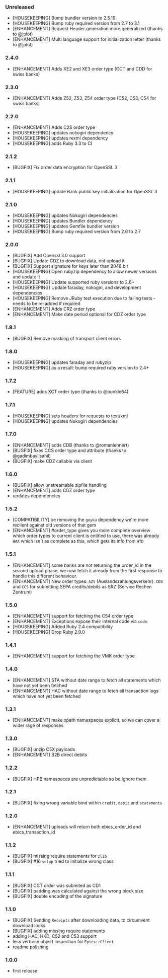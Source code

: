 ### Unreleased

- [HOUSEKEEPING] Bump bundler version to 2.5.19
- [HOUSEKEEPING] Bump ruby required version from 2.7 to 3.1
- [ENHANCEMENT] Request Header generation more generalized (thanks to @jplot)
- [ENHANCEMENT] Multi language support for initialization letter (thanks to @jplot)

### 2.4.0

- [ENHANCEMENT]  Adds XE2 and XE3 order type (CCT and CDD for swiss banks)

### 2.3.0

- [ENHANCEMENT]  Adds Z52, Z53, Z54 order type (C52, C53, C54 for swiss banks)

### 2.2.0

- [ENHANCEMENT]  Adds C2S order type
- [HOUSEKEEPING] updates nokogiri dependency
- [HOUSEKEEPING] updates rexml dependency
- [HOUSEKEEPING] adds Ruby 3.3 to CI

### 2.1.2

- [BUGFIX] Fix order data encryption for OpenSSL 3

### 2.1.1

- [HOUSEKEEPING] update Bank public key initialization for OpenSSL 3

### 2.1.0

- [HOUSEKEEPING] updates Nokogiri dependencies
- [HOUSEKEEPING] updates Bundler dependency
- [HOUSEKEEPING] updates Gemfile bundler version
- [HOUSEKEEPING] Bump ruby required version from 2.6 to 2.7

### 2.0.0
- [BUGFIX] Add Openssl 3.0 support
- [BUGFIX] Update CDZ to download data, not upload it
- [BUGFIX] Support signature for keys later than 2048 bit
- [HOUSEKEEPING] Open rubyzip dependency to allow newer versions and update it
- [HOUSEKEEPING] Update supported ruby versions to 2.6+
- [HOUSEKEEPING] Update faraday, nokogiri, and development dependencies
- [HOUSEKEEPING] Remove JRuby test execution due to failing tests - needs to be re-added if required
- [ENHANCEMENT] Adds CRZ order type
- [ENHANCEMENT] Make date period optional for CDZ order type

### 1.8.1
- [BUGFIX] Remove masking of transport client errors

### 1.8.0

- [HOUSEKEEPING] updates faraday and rubyzip
- [HOUSEKEEPING] as a result: bump required ruby version to 2.4+

### 1.7.2

- [FEATURE] adds XCT order type (thanks to @punkle64)

### 1.7.1

- [HOUSEKEEPING] sets headers for requests to text/xml
- [HOUSEKEEPING] updates Nokogiri dependencies

### 1.7.0

- [ENHANCEMENT] adds CDB (thanks to @romanlehnert)
- [BUGFIX] fixes CCS order type and attribute (thanks to @gadimbaylisahil)
- [BUGFIX] make CDZ callable via client

### 1.6.0

- [BUGFIX] allow unstreamable zipfile handling
- [ENHANCEMENT] adds CDZ order type
- updates dependencies

### 1.5.2

- [COMPATIBILITY] be removing the `goyku` dependency we're more recilent against old versions of that gem
- [ENHANCEMENT] #order_type gives you more complete overview which order types to current client is entitled
  to use, there was already `HAA` which isn't as complete as this, which gets its info from `HTD`

### 1.5.1

- [ENHANCEMENT] some banks are not returning the order_id in the second upload phase, we now fetch it already
  from the first response to handle this different behaviour.
- [ENHANCEMENT] New order types: `AZV` (Auslandszahlungsverkehr). `CDS` and `CCS` for submitting SEPA credits/debits
  as SRZ (Service Rechen Zentrum)

### 1.5.0

- [ENHANCEMENT] support for fetching the C54 order type
- [ENHANCEMENT] Exceptions expose their internal code via `code`
- [HOUSEKEEPING] Added Ruby 2.4 compatibility
- [HOUSEKEEPING] Drop Ruby 2.0.0

### 1.4.1

- [ENHANCEMENT] support for fetching the VMK order type

### 1.4.0

- [ENHANCEMENT] STA without date range to fetch all statements which have not yet been fetched
- [ENHANCEMENT] HAC without date range to fetch all transaction logs which have not yet been fetched

### 1.3.1

- [ENHANCEMENT] make xpath namespaces explicit, so we can cover a wider
  rage of responses

### 1.3.0

- [BUGFIX] unzip C5X payloads
- [ENHANCEMENT] B2B direct debits

### 1.2.2

- [BUGFIX] HPB namespaces are unpredictable so be ignore them

### 1.2.1

- [BUGFIX] fixing wrong variable bind within `credit`, `debit` and `statements`

### 1.2.0

- [ENHANCEMENT] uploads will return both ebics_order_id and ebics_transaction_id

### 1.1.2

- [BUGFIX] missing require statements for `zlib`
- [BUGFIX] #16 `setup` tried to initialize wrong class

### 1.1.1

- [BUGFIX] CCT order was submited as CD1
- [BUGFIX] padding was calculated against the wrong block size
- [BUGFIX] double encoding of the signature

### 1.1.0

- [BUGFIX] Sending `Receipts` after downloading data, to circumvent download locks
- [BUGFIX] adding missing require statements
- adding HAC, HKD, C52 and C53 support
- less verbose object inspection for `Epics::Client`
- readme polishing

### 1.0.0

- first release
